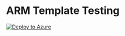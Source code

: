 # ARM Template Testing

[![Deploy to Azure](https://azuredeploy.net/deploybutton.svg)](https://azuredeploy.net/)
